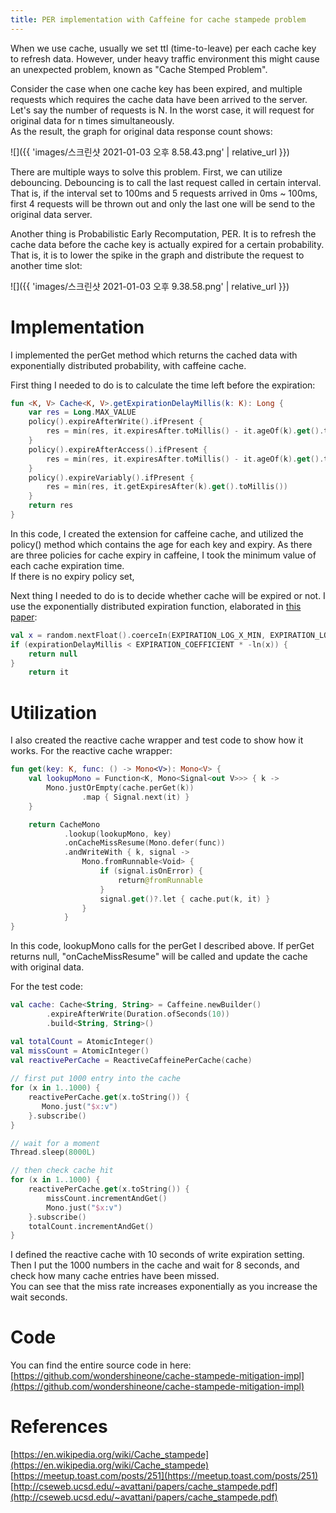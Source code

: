 ```yaml
---
title: PER implementation with Caffeine for cache stampede problem
---
```


When we use cache, usually we set ttl (time-to-leave) per each cache key to refresh data. 
However, under heavy traffic environment this might cause an unexpected problem, known as "Cache Stemped Problem". <br>

Consider the case when one cache key has been expired, and multiple requests which requires the cache data have been arrived to the server.  <br>
Let's say the number of requests is N. In the worst case, it will request for original data for n times simultaneously. <br>
As the result, the graph for original data response count shows:

![]({{ 'images/스크린샷 2021-01-03 오후 8.58.43.png' | relative_url }})

There are multiple ways to solve this problem. First, we can utilize debouncing. Debouncing is to call the last request called in certain interval.
That is, if the interval set to 100ms and 5 requests arrived in 0ms ~ 100ms, first 4 requests will be thrown out and only the last one will be send to the original data server. <br>

Another thing is Probabilistic Early Recomputation, PER. It is to refresh the cache data before the cache key is actually expired for a certain probability. That is, it is to lower the spike in the graph and distribute the request to another time slot:

![]({{ 'images/스크린샷 2021-01-03 오후 9.38.58.png' | relative_url }})


# Implementation
I implemented the perGet method which returns the cached data with exponentially distributed probability, with caffeine cache.
<br>

First thing I needed to do is to calculate the time left before the expiration: 
```kotlin
fun <K, V> Cache<K, V>.getExpirationDelayMillis(k: K): Long {
    var res = Long.MAX_VALUE
    policy().expireAfterWrite().ifPresent {
        res = min(res, it.expiresAfter.toMillis() - it.ageOf(k).get().toMillis())
    }
    policy().expireAfterAccess().ifPresent {
        res = min(res, it.expiresAfter.toMillis() - it.ageOf(k).get().toMillis())
    }
    policy().expireVariably().ifPresent {
        res = min(res, it.getExpiresAfter(k).get().toMillis())
    }
    return res
}
```
In this code, I created the extension for caffeine cache, and utilized the policy() method which contains the age for each key and expiry. As there are three policies for cache expiry in caffeine, I took the minimum value of each cache expiration time. <br>
If there is no expiry policy set, 

Next thing I needed to do is to decide whether cache will be expired or not.
I use the exponentially distributed expiration function, elaborated in [this paper](http://cseweb.ucsd.edu/~avattani/papers/cache_stampede.pdf):

```kotlin
val x = random.nextFloat().coerceIn(EXPIRATION_LOG_X_MIN, EXPIRATION_LOG_X_MAX)
if (expirationDelayMillis < EXPIRATION_COEFFICIENT * -ln(x)) {
    return null
}
    return it
```
# Utilization
I also created the reactive cache wrapper and test code to show how it works.
For the reactive cache wrapper:
```kotlin
fun get(key: K, func: () -> Mono<V>): Mono<V> {
    val lookupMono = Function<K, Mono<Signal<out V>>> { k ->
        Mono.justOrEmpty(cache.perGet(k))
                .map { Signal.next(it) }
    }

    return CacheMono
            .lookup(lookupMono, key)
            .onCacheMissResume(Mono.defer(func))
            .andWriteWith { k, signal ->
                Mono.fromRunnable<Void> {
                    if (signal.isOnError) {
                        return@fromRunnable
                    }
                    signal.get()?.let { cache.put(k, it) }
                }
            }
}
```
In this code, lookupMono calls for the perGet I described above. If perGet returns null, "onCacheMissResume" will be called and update the cache with original data.


For the test code:

```kotlin
val cache: Cache<String, String> = Caffeine.newBuilder()
        .expireAfterWrite(Duration.ofSeconds(10))
        .build<String, String>()

val totalCount = AtomicInteger()
val missCount = AtomicInteger()
val reactivePerCache = ReactiveCaffeinePerCache(cache)
				
// first put 1000 entry into the cache
for (x in 1..1000) {
    reactivePerCache.get(x.toString()) {
       Mono.just("$x:v")
    }.subscribe()
}

// wait for a moment
Thread.sleep(8000L)

// then check cache hit
for (x in 1..1000) {
    reactivePerCache.get(x.toString()) {
        missCount.incrementAndGet()
        Mono.just("$x:v")
    }.subscribe()
    totalCount.incrementAndGet()
}
```
I defined the reactive cache with 10 seconds of write expiration setting.
Then I put the 1000 numbers in the cache and wait for 8 seconds, and check how many cache entries have been missed.  <br>
You can see that the miss rate increases exponentially as you increase the wait seconds.
# Code
You can find the entire source code in here: [https://github.com/wondershineone/cache-stampede-mitigation-impl](https://github.com/wondershineone/cache-stampede-mitigation-impl) <br>
# References
[https://en.wikipedia.org/wiki/Cache_stampede](https://en.wikipedia.org/wiki/Cache_stampede)
[https://meetup.toast.com/posts/251](https://meetup.toast.com/posts/251)
[http://cseweb.ucsd.edu/~avattani/papers/cache_stampede.pdf](http://cseweb.ucsd.edu/~avattani/papers/cache_stampede.pdf)

